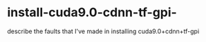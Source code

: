 # install-cuda9.0-cdnn-tf-gpi-
describe the faults that I've made in installing cuda9.0+cdnn+tf-gpi 
